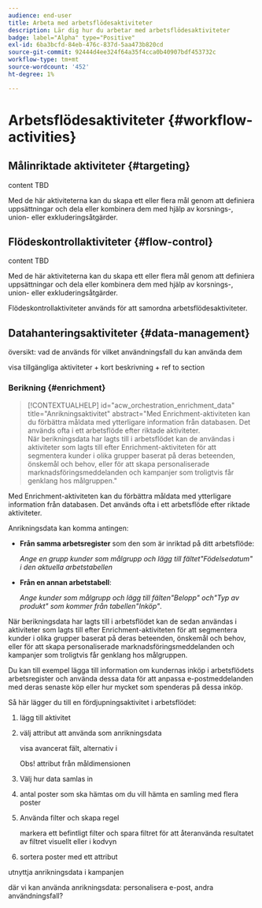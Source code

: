 ```yaml
---
audience: end-user
title: Arbeta med arbetsflödesaktiviteter
description: Lär dig hur du arbetar med arbetsflödesaktiviteter
badge: label="Alpha" type="Positive"
exl-id: 6ba3bcfd-84eb-476c-837d-5aa473b820cd
source-git-commit: 92444d4ee324f64a35f4cca0b40907bdf453732c
workflow-type: tm+mt
source-wordcount: '452'
ht-degree: 1%

---
```



# Arbetsflödesaktiviteter {#workflow-activities}

## Målinriktade aktiviteter {#targeting}

content TBD

<!--à reformuler-->Med de här aktiviteterna kan du skapa ett eller flera mål genom att definiera uppsättningar och dela eller kombinera dem med hjälp av korsnings-, union- eller exkluderingsåtgärder.


## Flödeskontrollaktiviteter {#flow-control}

content TBD

<!--à reformuler-->Med de här aktiviteterna kan du skapa ett eller flera mål genom att definiera uppsättningar och dela eller kombinera dem med hjälp av korsnings-, union- eller exkluderingsåtgärder.

Flödeskontrollaktiviteter används för att samordna arbetsflödesaktiviteter.

## Datahanteringsaktiviteter {#data-management}

översikt: vad de används för vilket användningsfall du kan använda dem

visa tillgängliga aktiviteter + kort beskrivning + ref to section

### Berikning {#enrichment}

>[!CONTEXTUALHELP]
>id="acw_orchestration_enrichment_data"
>title="Anrikningsaktivitet"
>abstract="Med Enrichment-aktiviteten kan du förbättra måldata med ytterligare information från databasen. Det används ofta i ett arbetsflöde efter riktade aktiviteter.<br/>När berikningsdata har lagts till i arbetsflödet kan de användas i aktiviteter som lagts till efter Enrichment-aktiviteten för att segmentera kunder i olika grupper baserat på deras beteenden, önskemål och behov, eller för att skapa personaliserade marknadsföringsmeddelanden och kampanjer som troligtvis får genklang hos målgruppen."

Med Enrichment-aktiviteten kan du förbättra måldata med ytterligare information från databasen. Det används ofta i ett arbetsflöde efter riktade aktiviteter.

Anrikningsdata kan komma antingen:

* **Från samma arbetsregister** som den som är inriktad på ditt arbetsflöde:

   *Ange en grupp kunder som målgrupp och lägg till fältet&quot;Födelsedatum&quot; i den aktuella arbetstabellen*

* **Från en annan arbetstabell**:

   *Ange kunder som målgrupp och lägg till fälten&quot;Belopp&quot; och&quot;Typ av produkt&quot; som kommer från tabellen&quot;Inköp&quot;*.

När berikningsdata har lagts till i arbetsflödet kan de sedan användas i aktiviteter som lagts till efter Enrichment-aktiviteten för att segmentera kunder i olika grupper baserat på deras beteenden, önskemål och behov, eller för att skapa personaliserade marknadsföringsmeddelanden och kampanjer som troligtvis får genklang hos målgruppen.

Du kan till exempel lägga till information om kundernas inköp i arbetsflödets arbetsregister och använda dessa data för att anpassa e-postmeddelanden med deras senaste köp eller hur mycket som spenderas på dessa inköp.

Så här lägger du till en fördjupningsaktivitet i arbetsflödet:

1. lägg till aktivitet
1. välj attribut att använda som anrikningsdata

   visa avancerat fält, alternativ i

   Obs! attribut från måldimensionen

1. Välj hur data samlas in
1. antal poster som ska hämtas om du vill hämta en samling med flera poster
1. Använda filter och skapa regel

   markera ett befintligt filter och spara filtret för att återanvända resultatet av filtret visuellt eller i kodvyn

1. sortera poster med ett attribut

utnyttja anrikningsdata i kampanjen

där vi kan använda anrikningsdata: personalisera e-post, andra användningsfall?

